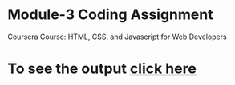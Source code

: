 # Module-3 Coding Assignment

Coursera Course: HTML, CSS, and Javascript for Web Developers

# To see the output [click here]()

